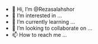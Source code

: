 - 👋 Hi, I’m @Rezasalahshor
- 👀 I’m interested in ...
- 🌱 I’m currently learning ...
- 💞️ I’m looking to collaborate on ...
- 📫 How to reach me ...

<!---
Rezasalahshor/Rezasalahshor is a ✨ special ✨ repository because its `README.md` (this file) appears on your GitHub profile.
You can click the Preview link to take a look at your changes.
--->
